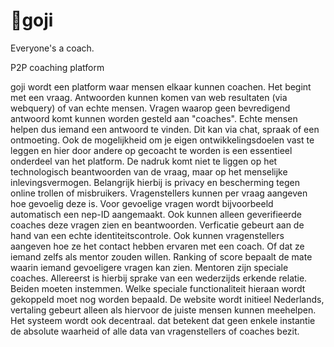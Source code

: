 # 🍐goji
Everyone's a coach.

P2P coaching platform

goji wordt een platform waar mensen elkaar kunnen coachen. Het begint met een vraag. Antwoorden kunnen komen van web resultaten (via webquery) of van echte mensen. Vragen waarop geen bevredigend antwoord komt kunnen worden gesteld aan "coaches". Echte mensen helpen dus iemand een antwoord te vinden. Dit kan via chat, spraak of een ontmoeting. 
Ook de mogelijkheid om je eigen ontwikkelingsdoelen vast te leggen en hier door andere op gecoacht te worden is een essentieel onderdeel van het platform.
De nadruk komt niet te liggen op het technologisch beantwoorden van de vraag, maar op het menselijke inlevingsvermogen. Belangrijk hierbij is privacy en bescherming tegen online trollen of misbruikers. Vragenstellers kunnen per vraag aangeven hoe gevoelig deze is. Voor gevoelige vragen wordt bijvoorbeeld automatisch een nep-ID aangemaakt. Ook kunnen alleen geverifieerde coaches deze vragen zien en beantwoorden. Verficatie gebeurt aan de hand van een echte identiteitscontrole. 
Ook kunnen vragenstellers aangeven hoe ze het contact hebben ervaren met een coach. Of dat ze iemand zelfs als mentor zouden willen. Ranking of score bepaalt de mate waarin iemand gevoeligere vragen kan zien.
Mentoren zijn speciale coaches. Allereerst is hierbij sprake van een wederzijds erkende relatie. Beiden moeten instemmen. Welke speciale functionaliteit hieraan wordt gekoppeld moet nog worden bepaald.
De website wordt initieel Nederlands, vertaling gebeurt alleen als hiervoor de juiste mensen kunnen meehelpen.
Het systeem wordt ook decentraal. dat betekent dat geen enkele instantie de absolute waarheid of alle data van vragenstellers of coaches bezit.
